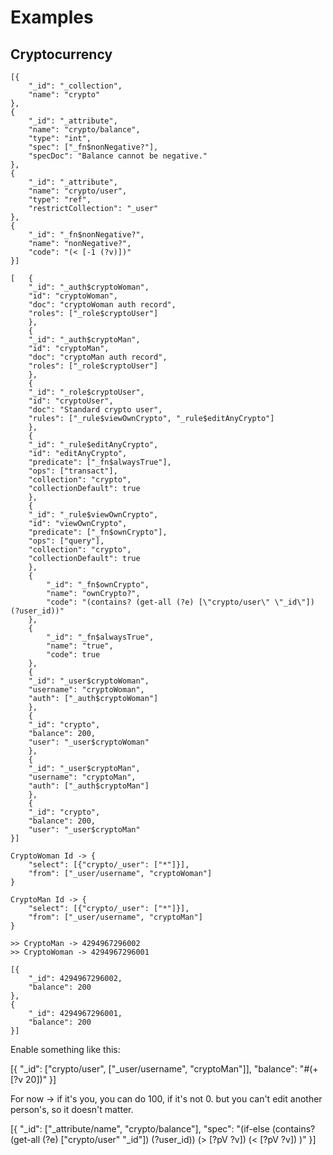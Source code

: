 # Examples

## Cryptocurrency

```
[{
    "_id": "_collection",
    "name": "crypto"
}, 
{
    "_id": "_attribute",
    "name": "crypto/balance",
    "type": "int",
    "spec": ["_fn$nonNegative?"],
    "specDoc": "Balance cannot be negative."
},
{
    "_id": "_attribute",
    "name": "crypto/user",
    "type": "ref",
    "restrictCollection": "_user"
},
{
    "_id": "_fn$nonNegative?",
    "name": "nonNegative?",
    "code": "(< [-1 (?v)])"
}]
```


```
[   {
    "_id": "_auth$cryptoWoman",
    "id": "cryptoWoman",
    "doc": "cryptoWoman auth record",
    "roles": ["_role$cryptoUser"]
    },
    {
    "_id": "_auth$cryptoMan",
    "id": "cryptoMan",
    "doc": "cryptoMan auth record",
    "roles": ["_role$cryptoUser"]
    },
    {
    "_id": "_role$cryptoUser",
    "id": "cryptoUser",
    "doc": "Standard crypto user",
    "rules": ["_rule$viewOwnCrypto", "_rule$editAnyCrypto"]
    },
    {
    "_id": "_rule$editAnyCrypto",
    "id": "editAnyCrypto",
    "predicate": ["_fn$alwaysTrue"],
    "ops": ["transact"],
    "collection": "crypto",
    "collectionDefault": true
    },
    {
    "_id": "_rule$viewOwnCrypto",
    "id": "viewOwnCrypto",
    "predicate": ["_fn$ownCrypto"],
    "ops": ["query"],
    "collection": "crypto",
    "collectionDefault": true
    },
    {
        "_id": "_fn$ownCrypto",
        "name": "ownCrypto?",
        "code": "(contains? (get-all (?e) [\"crypto/user\" \"_id\"]) (?user_id))"
    },
    {
        "_id": "_fn$alwaysTrue",
        "name": "true",
        "code": true
    },
    {
    "_id": "_user$cryptoWoman",
    "username": "cryptoWoman",
    "auth": ["_auth$cryptoWoman"]
    }, 
    {
    "_id": "crypto",
    "balance": 200,
    "user": "_user$cryptoWoman"
    },
    {
    "_id": "_user$cryptoMan",
    "username": "cryptoMan",
    "auth": ["_auth$cryptoMan"]
    }, 
    {
    "_id": "crypto",
    "balance": 200,
    "user": "_user$cryptoMan"
}]
```


``` Base currency
CryptoWoman Id -> {
    "select": [{"crypto/_user": ["*"]}],
    "from": ["_user/username", "cryptoWoman"]
}

CryptoMan Id -> {
    "select": [{"crypto/_user": ["*"]}],
    "from": ["_user/username", "cryptoMan"]
}

>> CryptoMan -> 4294967296002
>> CryptoWoman -> 4294967296001

[{
    "_id": 4294967296002,
    "balance": 200
},
{
    "_id": 4294967296001,
    "balance": 200
}]
```



Enable something like this:

[{
    "_id": ["crypto/user", ["_user/username", "cryptoMan"]],
    "balance": "#(+ [?v 20])"
}]



For now -> if it's you, you can do 100, if it's not 0. but you can't edit another person's, so it doesn't matter. 

[{
    "_id": ["_attribute/name", "crypto/balance"],
    "spec": "(if-else (contains? (get-all (?e) [\"crypto/user\" \"_id\"]) (?user_id)) (> [?pV ?v]) (< [?pV ?v]) )"
}]